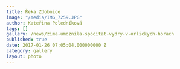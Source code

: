 ```yaml
---
title: Řeka Zdobnice
image: "/media/IMG_7259.JPG"
author: Kateřina Poledníková
tags: []
gallery: /news/zima-umoznila-spocitat-vydry-v-orlickych-horach
published: true
date: 2017-01-26 07:05:04.000000000 Z
category: gallery
layout: photo
---
```

